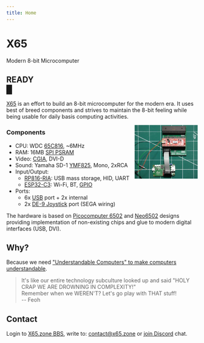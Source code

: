 ```yaml
---
title: Home
---
```

# X65

Modern 8-bit Microcomputer

## READY<br><blink>&#x2588;</blink>

[X65](https://github.com/X65) is an effort to build an 8-bit microcomputer for the modern era. It uses best of breed components and strives to maintain the 8-bit feeling while being usable for daily basis computing activities.

<img src="/media/2024-06-20-protoA_protoB.jpeg" style="float: right;width:33%;"/>

### Components

- CPU: WDC [65C816][1], ~6MHz
- RAM: 16MB [SPI PSRAM][10]
- Video: [CGIA][2], DVI-D
- Sound: Yamaha SD-1 [YMF825][3], Mono, 2xRCA
- Input/Output:
  - [RP816-RIA][4]: USB mass storage, HID, UART
  - [ESP32-C3][5]: Wi-Fi, BT, [GPIO][11]
- Ports:
  - 6x [USB][6] port + 2x internal
  - 2x [DE-9 Joystick][7] port (SEGA wiring)

The hardware is based on [Picocomputer 6502][8] and [Neo6502][9] designs providing implementation of non-existing chips and glue to modern digital interfaces (USB, DVI).

[1]: https://en.wikipedia.org/wiki/WDC_65C816
[2]: https://github.com/X65/X65/wiki/CGIA
[3]: https://www.youtube.com/watch?v=BEgAx0jngKQ
[4]: https://picocomputer.github.io/ria.html
[5]: https://en.wikipedia.org/wiki/ESP32#ESP32-C3
[6]: https://en.wikipedia.org/wiki/USB
[7]: http://wiki.icomp.de/wiki/DE-9_Joystick
[8]: https://picocomputer.github.io
[9]: https://neo6502.com
[10]: https://www.espressif.com.cn/sites/default/files/documentation/esp-psram64_esp-psram64h_datasheet_en.pdf
[11]: https://en.wikipedia.org/wiki/General-purpose_input/output

## Why?

Because we need ["Understandable Computers" to make computers understandable](https://www.youtube.com/watch?v=2H2mh8wLXco).

> It's like our entire technology subculture looked up and said "HOLY CRAP WE ARE DROWNING IN COMPLEXITY!"<br>
> Remember when we WEREN'T? Let's go play with THAT stuff!<br>
> -- Feoh

## Contact

Login to [X65.zone BBS](https://bbs.x65.zone/),
write to: [contact@x65.zone](mailto:contact@x65.zone?subject=X65)
or [join Discord](https://discord.gg/TuTe3kymgy) chat.
